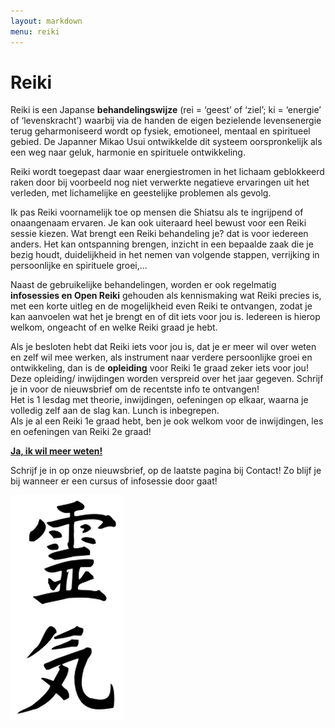 ```yaml
---
layout: markdown
menu: reiki
---
```

# Reiki

Reiki is een Japanse **behandelingswijze** (rei = ‘geest’ of ‘ziel’; ki = ‘energie’ of ‘levenskracht’) waarbij via de handen de eigen bezielende levensenergie terug geharmoniseerd wordt op fysiek, emotioneel, mentaal en spiritueel gebied.
De Japanner Mikao Usui ontwikkelde dit systeem oorspronkelijk als een weg naar geluk, harmonie en spirituele ontwikkeling.

Reiki wordt toegepast daar waar energiestromen in het lichaam geblokkeerd raken door bij voorbeeld nog niet verwerkte negatieve ervaringen uit het verleden, met lichamelijke en geestelijke problemen als gevolg.

Ik pas Reiki voornamelijk toe op mensen die Shiatsu als te ingrijpend of onaangenaam ervaren.
Je kan ook uiteraard heel bewust voor een Reiki sessie kiezen. 
Wat brengt een Reiki behandeling je? dat is voor iedereen anders. Het kan ontspanning brengen, inzicht in een bepaalde zaak die je bezig houdt, duidelijkheid in het nemen van volgende stappen, verrijking in persoonlijke en spirituele groei,... 

Naast de gebruikelijke behandelingen, worden er ook regelmatig **infosessies en Open Reiki** gehouden als kennismaking wat Reiki precies is, met een korte uitleg en de mogelijkheid even Reiki te ontvangen, zodat je kan aanvoelen wat het je brengt en of dit iets voor jou is. Iedereen is hierop welkom, ongeacht of en welke Reiki graad je hebt.

Als je besloten hebt dat Reiki iets voor jou is, dat je er meer wil over weten en zelf wil mee werken, als instrument naar verdere persoonlijke groei en ontwikkeling, dan is de **opleiding** voor Reiki 1e graad zeker iets voor jou!   
Deze opleiding/ inwijdingen worden verspreid over het jaar gegeven. Schrijf je in voor de nieuwsbrief om de recentste info te ontvangen!    
Het is 1 lesdag met theorie, inwijdingen, oefeningen op elkaar, waarna je volledig zelf aan de slag kan. Lunch is inbegrepen.    
Als je al een Reiki 1e graad hebt, ben je ook welkom voor de inwijdingen, les en oefeningen van Reiki 2e graad!   


[**Ja, ik wil meer weten!**](mailto:marian@manopura.be)

Schrijf je in op onze nieuwsbrief, op de laatste pagina bij Contact! Zo blijf je bij wanneer er een cursus of infosessie door gaat!   

![reiki](images/reiki.png)
